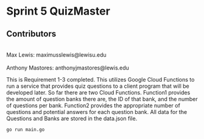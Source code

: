 # Sprint 5 QuizMaster

## Contributors

<p><br>Max Lewis: maximusslewis@lewisu.edu</br>
<br>Anthony Mastores: anthonyjmastores@lewis.edu</br></p>

<p>This is Requirement 1-3 completed. This utilizes Google Cloud Functions to run a service that provides quiz questions 
to a client program that will be developed later. So far there are two Cloud Functions. Function1 provides the
amount of question banks there are, the ID of that bank, and the number of questions per bank. Function2 provides the 
appropriate number of questions and potential answers for each question bank. All data for the Questions and Banks are stored
in the data.json file.</p>

`go run main.go`
